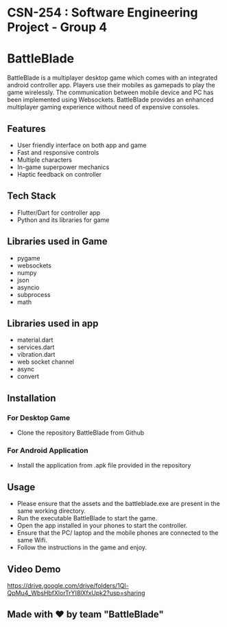 # CSN-254 : Software Engineering Project - Group 4 

# BattleBlade

BattleBlade is a multiplayer desktop game which comes with an integrated android controller app. Players use their mobiles as gamepads to play the game wirelessly. The communication between mobile device and PC has been implemented using Websockets. BattleBlade provides an enhanced multiplayer gaming experience without need of expensive consoles.


## Features

- User friendly interface on both app and game
- Fast and responsive controls
- Multiple characters
- In-game superpower mechanics
- Haptic feedback on controller


## Tech Stack

- Flutter/Dart for controller app
- Python and its libraries for game

## Libraries used in Game

- pygame
- websockets
- numpy
- json
- asyncio
- subprocess
- math

## Libraries used in app

- material.dart
- services.dart
- vibration.dart
- web socket channel
- async
- convert

## Installation

### For Desktop Game
- Clone the repository BattleBlade from Github 

### For Android Application
- Install the application from .apk file provided in the repository


## Usage
- Please ensure that the assets and the battleblade.exe are present in the same working directory.
- Run the executable BattleBlade to start the game. 
- Open the app installed in your phones to start the controller. 
- Ensure that the PC/ laptop and the mobile phones are connected to the same Wifi.
- Follow the instructions in the game and enjoy.

## Video Demo
https://drive.google.com/drive/folders/1Ql-QpMu4_WbsHbfXlorTrYI8lXfxUpk2?usp=sharing

## Made with ❤️ by team "BattleBlade"


